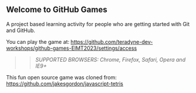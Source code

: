 ## Welcome to GitHub Games

A project based learning activity for people who are getting started with Git and GitHub.

You can play the game at: https://github.com/teradyne-dev-workshops/github-games-ElMT2023/settings/access

>> _*SUPPORTED BROWSERS*: Chrome, Firefox, Safari, Opera and IE9+_

This fun open source game was cloned from: https://github.com/jakesgordon/javascript-tetris
